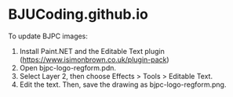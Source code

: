 # BJUCoding.github.io

To update BJPC images:

1. Install Paint.NET and the Editable Text plugin (https://www.isimonbrown.co.uk/plugin-pack)
2. Open bjpc-logo-regform.pdn.
3. Select Layer 2, then choose Effects > Tools > Editable Text.
4. Edit the text. Then, save the drawing as bjpc-logo-regform.png.

